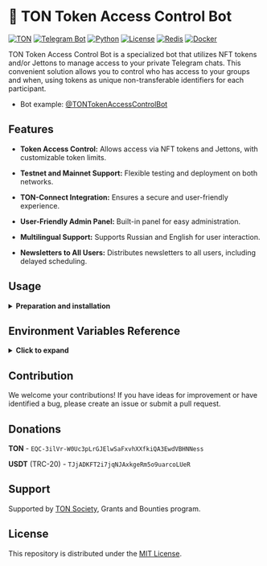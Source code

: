 # 🤖 TON Token Access Control Bot

[![TON](https://img.shields.io/badge/TON-grey?logo=TON&logoColor=40AEF0)](https://ton.org)
[![Telegram Bot](https://img.shields.io/badge/Bot-grey?logo=telegram)](https://core.telegram.org/bots)
[![Python](https://img.shields.io/badge/Python-3.10-blue.svg)](https://www.python.org/downloads/release/python-3100/)
[![License](https://img.shields.io/github/license/nessshon/token-access-control-bot)](https://github.com/nessshon/token-access-control-bot/blob/main/LICENSE)
[![Redis](https://img.shields.io/badge/Redis-Yes?logo=redis&color=white)](https://redis.io/)
[![Docker](https://img.shields.io/badge/Docker-blue?logo=docker&logoColor=white)](https://www.docker.com/)

TON Token Access Control Bot is a specialized bot that utilizes NFT tokens and/or Jettons to manage access to your
private
Telegram chats. This convenient solution allows you to control who has access to your groups and when, using tokens as
unique non-transferable identifiers for each participant.

* Bot example: [@TONTokenAccessControlBot](https://t.me/TONTokenAccessControlBot)

## Features

* **Token Access Control:** Allows access via NFT tokens and Jettons, with customizable token limits.

* **Testnet and Mainnet Support:** Flexible testing and deployment on both networks.

* **TON-Connect Integration:** Ensures a secure and user-friendly experience.

* **User-Friendly Admin Panel:** Built-in panel for easy administration.

* **Multilingual Support:** Supports Russian and English for user interaction.

* **Newsletters to All Users:** Distributes newsletters to all users, including delayed scheduling.

## Usage

<details>
<summary><b>Preparation and installation</b></summary>

1. Create a private group and/or channel.

2. Create a bot via [@BotFather](https://t.me/BotFather) and save the `TOKEN` (later referred to as `BOT_TOKEN`).

3. Create an API key on [tonconsole.com](https://tonconsole.com) (later referred to as `TONAPI_KEY`).

4. Obtain a key for TON Connect (Optional, later referred to as `TONAPI_TONCONNECT_KEY`).
   <blockquote>This key is necessary for the
   proper functioning of TON Connect on the backend under heavy user load. You can get the key by
   contacting <a href="https://t.me/subden" alt=''">@subden</a>  via private message. Inform him about your project and the need for this
   key.</blockquote>

5. Clone the repository:

    ```bash
    git clone https://github.com/nessshon/token-access-control-bot.git
    ```

6. Navigate to the bot directory:

    ```bash
    cd token-access-control-bot
    ```

7. Clone the environment variables file:

   ```bash
   cp .env.example .env
   ```

8. Configure [environment variables](#environment-variables-reference) variables file:

   ```bash
   nano .env
   ```

9. Install Docker and Docker Compose:

   ```bash
   sudo apt install docker.io && docker-compose -y
   ```

10. Run the bot in a Docker container:

    ```bash
    docker-compose up --build
    ```

11. Start the bot with the command `/start`, choose the language, and connect wallet.

12. Access the admin panel with the command `/admin` and add the token.

13. Add the bot to your private chat, ensuring you grant permissions to add administrators. After that, the bot will
    prompt you to add the chat to the database for monitoring.

14. You're all set!

<blockquote>
Customize the bot's texts in the <a href="https://github.com/nessshon/token-access-control-bot/blob/main/app/texts.py">texts</a> file according to your requirements. Additionally, if desired, add your preferred language to <a href="https://github.com/nessshon/token-access-control-bot/blob/main/app/texts.py#L4">SUPPORTED_LANGUAGES</a> and insert the corresponding codes into <a href="https://github.com/nessshon/token-access-control-bot/blob/main/app/texts.py#L9">TEXT_BUTTONS</a> and <a href="https://github.com/nessshon/token-access-control-bot/blob/main/app/texts.py#L54">TEXT_MESSAGES</a>.
</blockquote>

</details>

## Environment Variables Reference

<details>
<summary><b>Click to expand</b></summary>

Here's a comprehensive reference guide for the environment variables used in the project:

| Variable                                  | Type   | Description                                                                                                                                                                                                                   | Example                                                                                   |
|-------------------------------------------|--------|-------------------------------------------------------------------------------------------------------------------------------------------------------------------------------------------------------------------------------|-------------------------------------------------------------------------------------------|
| `BOT_TOKEN`                               | `str`  | Bot token obtained from [@BotFather](https://t.me/BotFather)                                                                                                                                                                  | `123456:qweRTY`                                                                           | 
| `BOT_DEV_ID`                              | `int`  | User ID of the bot developer, obtain it from [my_id_bot](https://t.me/my_id_bot)                                                                                                                                              | `123456789`                                                                               |
| `BOT_ADMIN_ID`                            | `int`  | User ID of the bot admin, obtain it from [my_id_bot](https://t.me/my_id_bot)                                                                                                                                                  | `123456789`                                                                               |
| `IS_TESTNET`                              | `bool` | Set to `True` for TON testnet or `False` for mainnet                                                                                                                                                                          | `False`                                                                                   |
| `MANIFEST_URL`                            | `str`  | URL of the bot's manifest file                                                                                                                                                                                                | `https://github.com/nessshon/token-access-control-bot/blob/main/tonconnect-manifest.json` |
| `TONAPI_KEY`                              | `str`  | API key for TONAPI, obtain it from [tonconsole.com](https://tonconsole.com)                                                                                                                                                   | `AE33E...3FYQ`                                                                            |
| `TONAPI_TONCONNECT_KEY`                   | `str`  | API key for TON Connect (optional), obtain it by contacting [@subden](https://t.me/subden)                                                                                                                                    | `587d4...5a71`                                                                            |
| `SCHEDULER_CHECK_CHAT_MEMBERS_INTERVAL`   | `int`  | Interval (minutes) for checking chat members (1-5 minutes is acceptable)                                                                                                                                                      | `587d4...5a71`                                                                            |
| `SCHEDULER_UPDATE_TOKEN_HOLDERS_INTERVAL` | `int`  | Interval (minutes) for updating token holders (adjust value by Jetton holders or NFT elements. Every 1000 tokens or holders equals 1-2 seconds. For instance, for collections with 30k or fewer elements, set the value to 1) | `587d4...5a71`                                                                            |
| `REDIS_HOST`                              | `str`  | Hostname or IP address of the Redis server (set `redis` if you don't have your own Redis server)                                                                                                                              | `redis`                                                                                   |
| `REDIS_PORT`                              | `int`  | Port number of the Redis server (set `6379` if you don't have your own Redis server)                                                                                                                                          | `6379`                                                                                    |
| `REDIS_DB`                                | `int`  | Redis database number (set `0` if you don't have your own Redis server)                                                                                                                                                       | `0`                                                                                       |

</details>

## Contribution

We welcome your contributions! If you have ideas for improvement or have identified a bug, please create an issue or
submit a pull request.

## Donations

**TON** - `EQC-3ilVr-W0Uc3pLrGJElwSaFxvhXXfkiQA3EwdVBHNNess`

**USDT** (TRC-20) - `TJjADKFT2i7jqNJAxkgeRm5o9uarcoLUeR`

## Support

Supported by [TON Society](https://github.com/ton-society/grants-and-bounties), Grants and Bounties program.

## License

This repository is distributed under
the [MIT License](https://github.com/nessshon/token-access-control-bot/blob/main/LICENSE).
